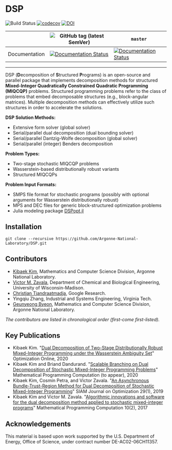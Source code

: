 # DSP

![Build Status](https://github.com/Argonne-National-Laboratory/DSP/workflows/Build%20test/badge.svg)
[![codecov](https://codecov.io/gh/Argonne-National-Laboratory/DSP/branch/master/graph/badge.svg)](https://codecov.io/gh/Argonne-National-Laboratory/DSP)
[![DOI](https://zenodo.org/badge/26612881.svg)](https://zenodo.org/badge/latestdoi/26612881)

|               | ![GitHub tag (latest SemVer)](https://img.shields.io/github/v/tag/Argonne-National-Laboratory/DSP?label=release&sort=semver) | `master` |
| ------------- | ------ | ------ |
| Documentation | [![Documentation Status](https://readthedocs.org/projects/dsp/badge/?version=stable)](https://dsp.readthedocs.io/en/stable/) | [![Documentation Status](https://readthedocs.org/projects/dsp/badge/?version=latest)](https://dsp.readthedocs.io/en/latest/) |

--------

DSP (**D**ecomposition of **S**tructured **P**rograms) is an open-source and parallel package that implements decomposition
methods for structured **Mixed-Integer Quadratically Constrained Quadratic Programming (MIQCQP)** problems.
Structured programming problems refer to the class of problems that embed decomposable structures (e.g., block-angular matrices).
Multiple decomposition methods can effectively utilize such structures in order to accelerate the solutions.

**DSP Solution Methods:**
* Extensive form solver (global solver)
* Serial/parallel dual decomposition (dual bounding solver)
* Serial/parallel Dantzig-Wolfe decomposition (global solver)
* Serial/parallel (integer) Benders decomposition

**Problem Types:**
* Two-stage stochastic MIQCQP problems
* Wasserstein-based distributionally robust variants
* Structured MIQCQPs

**Problem Input Formats:**
* SMPS file format for stochastic programs (possibly with optional arguments for Wasserstein distributionally robust)
* MPS and DEC files for generic block-structured optimization problems
* Julia modeling package [DSPopt.jl](https://github.com/kibaekkim/DSPopt.jl)

## Installation

```
git clone --recursive https://github.com/Argonne-National-Laboratory/DSP.git
```

## Contributors

* [Kibaek Kim](https://kibaekkim.github.io/), Mathematics and Computer Science Division, Argonne National Laboratory.
* [Victor M. Zavala](http://zavalab.engr.wisc.edu/), Department of Chemical and Biological Engineering, University of Wisconsin-Madison.
* [Christian Tjandraatmadja](https://research.google/people/ChristianTjandraatmadja/), Google Research.
* Yingqiu Zhang, Industrial and Systems Engineering, Virginia Tech.
* [Geunyeong Byeon](https://sites.google.com/umich.edu/geunyeong-byeon/home), Mathematics and Computer Science Division, Argonne National Laboratory.

*The contributors are listed in chronological order (first-come first-listed).*

## Key Publications

* Kibaek Kim. "[Dual Decomposition of Two-Stage Distributionally Robust Mixed-Integer Programming under the Wasserstein Ambiguity Set](http://www.optimization-online.org/DB_HTML/2020/04/7723.pdf)" Optimization Online, 2020
* Kibaek Kim and Briand Dandurand. "[Scalable Branching on Dual Decomposition of Stochastic Mixed-Integer Programming Problems](http://www.optimization-online.org/DB_HTML/2018/10/6867.html)" Mathematical Programming Computation (to appear), 2020
* Kibaek Kim, Cosmin Petra, and Victor Zavala. "[An Asynchronous Bundle-Trust-Region Method for Dual Decomposition of Stochastic Mixed-Integer Programming](https://epubs.siam.org/doi/abs/10.1137/17M1148189)" SIAM Journal on Optimization 29(1), 2019
* Kibaek Kim and Victor M. Zavala. "[Algorithmic innovations and software for the dual decomposition method applied to stochastic mixed-integer programs](https://link.springer.com/article/10.1007/s12532-017-0128-z)" Mathematical Programming Computation 10(2), 2017


## Acknowledgements

This material is based upon work supported by the U.S. Department of Energy, Office of Science, under contract number DE-AC02-06CH11357.

